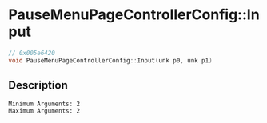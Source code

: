 # PauseMenuPageControllerConfig::Input
```c
// 0x005e6420
void PauseMenuPageControllerConfig::Input(unk p0, unk p1)
```
## Description
```
Minimum Arguments: 2
Maximum Arguments: 2
```
